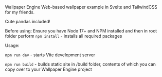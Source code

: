 Wallpaper Engine Web-based wallpaper example in Svelte and TailwindCSS for my friends.

Cute pandas included!

Before using:
Ensure you have Node 17+ and NPM installed and then in root folder perform
`npm install` - installs all required packages


Usage:

`npm run dev` - starts Vite development server

`npm run build` - builds static site in /build folder, contents of which you can copy over to your Wallpaper Engine project
